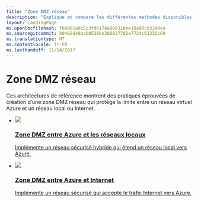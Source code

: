 ```yaml
---
title: "Zone DMZ réseau"
description: "Explique et compare les différentes méthodes disponibles pour protéger les applications et les composants s’exécutant dans Azure en tant que partie d’un système hybride à partir d’une intrusion non autorisée."
layout: LandingPage
ms.openlocfilehash: f68061a0c5c3fd6174a80631bee10a90c03249ea
ms.sourcegitcommit: b0482d49aab0526be386837702e7724c61232c60
ms.translationtype: HT
ms.contentlocale: fr-FR
ms.lasthandoff: 11/14/2017
---
```

# <a name="network-dmz"></a>Zone DMZ réseau

Ces architectures de référence montrent des pratiques éprouvées de création d’une zone DMZ réseau qui protège la limite entre un réseau virtuel Azure et un réseau local ou Internet.

<ul class="panelContent">
    <li>
        <a href="./secure-vnet-hybrid.md">
            <div class="cardSize">
                <div class="cardPadding">
                    <div class="card">
                        <div class="cardImageOuter">
                            <div class="cardImage">
                            <img src="./images/secure-vnet-hybrid.svg">
                            </div>
                        </div>
                        <div class="cardText">
                            <h3>Zone DMZ entre Azure et les réseaux locaux</h3>
                            <p>Implémente un réseau sécurisé hybride qui étend un réseau local vers Azure.</p>
                        </div>
                    </div>
                </div>
            </div>
        </a>
    </li>
    <li>
        <a href="./secure-vnet-dmz.md">
            <div class="cardSize">
                <div class="cardPadding">
                    <div class="card">
                        <div class="cardImageOuter">
                            <div class="cardImage">
                            <img src="./images/secure-vnet-dmz.svg">
                            </div>
                        </div>
                        <div class="cardText">
                            <h3>Zone DMZ entre Azure et Internet</h3>
                            <p>Implémente un réseau sécurisé qui accepte le trafic Internet vers Azure.</p>
                        </div>
                    </div>
                </div>
            </div>
        </a>
    </li>
</ul>

